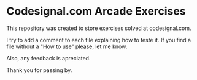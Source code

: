 # Codesignal.com Arcade Exercises  

This repository was created to store exercises solved at codesignal.com.  

I try to add a comment to each file explaining how to teste it. If you find a file without a "How to use" please, let me know.  

Also, any feedback is apreciated.  

Thank you for passing by.